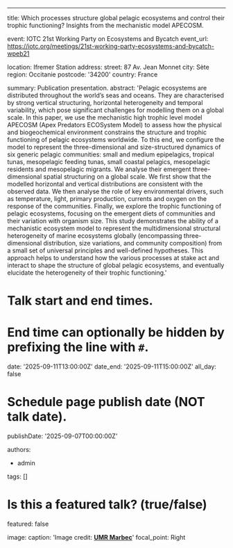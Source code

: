 ---
title: Which processes structure global pelagic ecosystems and control their trophic functioning? Insights from the mechanistic model APECOSM.

event: IOTC 21st Working Party on Ecosystems and Bycatch
event_url: https://iotc.org/meetings/21st-working-party-ecosystems-and-bycatch-wpeb21

location: Ifremer Station
address:
  street: 87 Av. Jean Monnet
  city: Sète
  region: Occitanie
  postcode: '34200'
  country: France

summary: Publication presentation.
abstract: 'Pelagic ecosystems are distributed throughout the world’s seas and oceans. They are characterised by strong vertical structuring, horizontal heterogeneity and temporal variability, which pose significant challenges for modelling them on a global scale. In this paper, we use the mechanistic high trophic level model APECOSM (Apex Predators ECOSystem Model) to assess how the physical and biogeochemical environment constrains the structure and trophic functioning of pelagic ecosystems worldwide. To this end, we configure the model to represent the three-dimensional and size-structured dynamics of six generic pelagic communities: small and medium epipelagics, tropical tunas, mesopelagic feeding tunas, small coastal pelagics, mesopelagic residents and mesopelagic migrants. We analyse their emergent three-dimensional spatial structuring on a global scale. We first show that the modelled horizontal and vertical distributions are consistent with the observed data. We then analyse the role of key environmental drivers, such as temperature, light, primary production, currents and oxygen on the response of the communities. Finally, we explore the trophic functioning of pelagic ecosystems, focusing on the emergent diets of communities and their variation with organism size. This study demonstrates the ability of a mechanistic ecosystem model to represent the multidimensional structural heterogeneity of marine ecosystems globally (encompassing three-dimensional distribution, size variations, and community composition) from a small set of universal principles and well-defined hypotheses. This approach helps to understand how the various processes at stake act and interact to shape the structure of global pelagic ecosystems, and eventually elucidate the heterogeneity of their trophic functioning.'

# Talk start and end times.
#   End time can optionally be hidden by prefixing the line with `#`.
date: '2025-09-11T13:00:00Z'
date_end: '2025-09-11T15:00:00Z'
all_day: false

# Schedule page publish date (NOT talk date).
publishDate: '2025-09-07T00:00:00Z'

authors:
  - admin

tags: []

# Is this a featured talk? (true/false)
featured: false

image:
  caption: 'Image credit: [**UMR Marbec**](https://umr-marbec.fr/)'
  focal_point: Right

